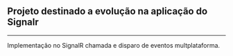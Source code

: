 ## Projeto destinado a evolução na aplicação do Signalr
-------------------------------------------------------
Implementação no SignalR chamada e disparo de eventos multplataforma.